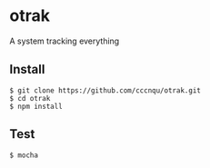 # otrak

A system tracking everything

## Install

```
$ git clone https://github.com/cccnqu/otrak.git
$ cd otrak
$ npm install
```

## Test 

```
$ mocha
```

